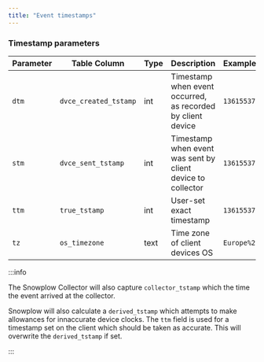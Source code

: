 ```yaml
---
title: "Event timestamps"
---
```


### Timestamp parameters

| **Parameter** | **Table Column**           | **Type** | **Description**                                              | **Example values** |
|---------------|-----------------------|----------|--------------------------------------------------------------|--------------------|
| `dtm`         | `dvce_created_tstamp` | int      | Timestamp when event occurred, as recorded by client device  | `1361553733313`    |
| `stm`         | `dvce_sent_tstamp`    | int      | Timestamp when event was sent by client device to collector  | `1361553733371`    |
| `ttm`         | `true_tstamp`         | int      | User-set exact timestamp                                     | `1361553733371`    |
| `tz`          | `os_timezone`         | text     | Time zone of client devices OS                               | `Europe%2FLondon`  |

:::info

The Snowplow Collector will also capture `collector_tstamp` which the time the event arrived at the collector.

Snowplow will also calculate a `derived_tstamp` which attempts to make allowances for innaccurate device clocks.
The `ttm` field is used for a timestamp set on the client which should be taken as accurate. This will overwrite the `derived_tstamp` if set.

:::
